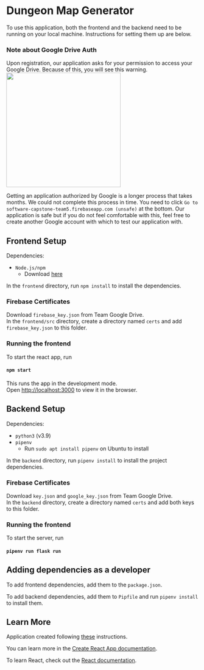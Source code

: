 # Dungeon Map Generator

To use this application, both the frontend and the backend need to be running on your local machine. Instructions for setting them up are below.

### Note about Google Drive Auth

Upon registration, our application asks for your permission to access your Google Drive. Because of this, you will see this warning.
<img src="https://user-images.githubusercontent.com/32472572/115068061-fa8d6280-9eae-11eb-95c1-5e70d56e15ba.png" width="300">

Getting an application authorized by Google is a longer process that takes months. We could not complete this process in time.
You need to click `Go to software-capstone-team5.firebaseapp.com (unsafe)` at the bottom. Our application is safe but if you
do not feel comfortable with this, feel free to create another Google account with which to test our application with.

## Frontend Setup

Dependencies:
- `Node.js/npm`
   - Download [here](https://nodejs.org/en/download/)

In the `frontend` directory, run `npm install` to install the dependencies.

### Firebase Certificates
Download `firebase_key.json` from Team Google Drive.\
In the `frontend/src` directory, create a directory named `certs` and add `firebase_key.json` to this folder.

### Running the frontend

To start the react app, run

#### `npm start`

This runs the app in the development mode.\
Open [http://localhost:3000](http://localhost:3000) to view it in the browser.

## Backend Setup

Dependencies:
- `python3` (v3.9)
- `pipenv`
   - Run `sudo apt install pipenv` on Ubuntu to install

In the `backend` directory, run `pipenv install` to install the project dependencies.

### Firebase Certificates
Download `key.json` and `google_key.json` from Team Google Drive.\
In the `backend` directory, create a directory named `certs` and add both keys to this folder.

### Running the frontend

To start the server, run

#### `pipenv run flask run`

## Adding dependencies as a developer

To add frontend dependencies, add them to the `package.json`.

To add backend dependencies, add them to `Pipfile` and run `pipenv install` to install them.

## Learn More

Application created following [these](https://blog.miguelgrinberg.com/post/how-to-create-a-react--flask-project) instructions.

You can learn more in the [Create React App documentation](https://facebook.github.io/create-react-app/docs/getting-started).

To learn React, check out the [React documentation](https://reactjs.org/).
